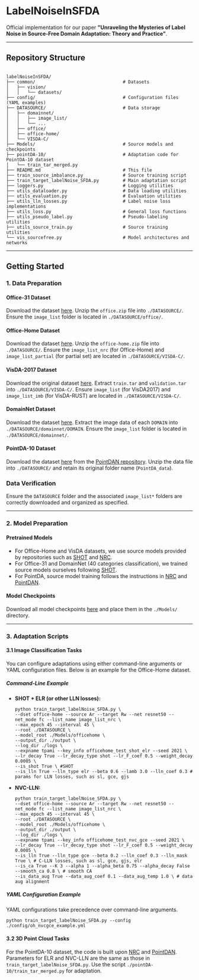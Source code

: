 # LabelNoiseInSFDA

Official implementation for our paper **"Unraveling the Mysteries of Label Noise in Source-Free Domain Adaptation: Theory and Practice"**.

---

## Repository Structure

```shell

labelNoiseInSFDA/
├── common/                                 # Datasets
│   ├── vision/
│   │   └── datasets/
├── config/                                 # Configuration files (YAML examples)
├── DATASOURCE/                             # Data storage
│   ├── domainnet/
│   │   ├── image_list/
│   │   └── ...
│   ├── office/
│   ├── office-home/
│   └── VISDA-C/
├── Models/                                 # Source models and checkpoints
├── pointDA-10/                             # Adaptation code for PointDA-10 dataset
│   └── train_tar_merged.py
├── README.md                               # This file
├── train_source_imbalance.py               # Source training script
├── train_target_labelNoise_SFDA.py         # Main adaptation script
├── loggers.py                              # Logging utilities
├── utils_dataloader.py                     # Data loading utilities
├── utils_evaluation.py                     # Evaluation utilities
├── utils_lln_losses.py                     # Label noise loss implementations
├── utils_loss.py                           # General loss functions
├── utils_pseudo_label.py                   # Pseudo-labeling utilities
├── utils_source_train.py                   # Source training utilities
└── vis_sourcefree.py                       # Model architectures and networks 
```

---

## Getting Started

### 1. Data Preparation

#### Office-31 Dataset
Download the dataset [here](https://drive.google.com/file/d/1dmEhhzoP-dnVOqsV_zDUNRKUy4dKN6Bl/view?usp=sharing). Unzip the `office.zip` file into `./DATASOURCE/`. Ensure the `image_list` folder is located in `./DATASOURCE/office/`.

#### Office-Home Dataset
Download the dataset [here](https://drive.google.com/file/d/1gRSeLmBTKWjSiqe6jRWaNsXTqzDdqKPr/view?usp=sharing). Unzip the `office-home.zip` file into `./DATASOURCE/`. Ensure the `image_list_nrc` (for Office-Home) and `image_list_partial` (for partial set) are located in `./DATASOURCE/VISDA-C/`.

#### VisDA-2017 Dataset
Download the original dataset [here](https://github.com/VisionLearningGroup/taskcv-2017-public/tree/master/classification). Extract `train.tar` and `validation.tar` into `./DATASOURCE/VISDA-C/`. Ensure `image_list` (for VisDA2017) and `image_list_imb` (for VisDA-RUST) are located in `./DATASOURCE/VISDA-C/`.

#### DomainNet Dataset
Download the dataset [here](https://ai.bu.edu/M3SDA/). Extract the image data of each `DOMAIN` into `./DATASOURCE/domainnet/DOMAIN`. Ensure the `image_list` folder is located in `./DATASOURCE/domainnet/`.

#### PointDA-10 Dataset
Download the dataset [here](https://github.com/canqin001/PointDAN/tree/master?tab=readme-ov-file) from the [PointDAN repository](https://github.com/canqin001/PointDAN). Unzip the data file into `./DATASOURCE/` and retain its original folder name (`PointDA_data`).

### Data Verification
Ensure the `DATASOURCE` folder and the associated `image_list*` folders are correctly downloaded and organized as specified.

---

### 2. Model Preparation

#### Pretrained Models
- For Office-Home and VisDA datasets, we use source models provided by repositories such as [SHOT](https://github.com/tim-learn/SHOT) and [NRC](https://github.com/Albert0147/NRC_SFDA).
- For Office-31 and DomainNet (40 categories classification), we trained source models ourselves following [SHOT](https://github.com/tim-learn/SHOT).
- For PointDA, source model training follows the instructions in [NRC](https://github.com/Albert0147/NRC_SFDA) and [PointDAN](https://github.com/canqin001/PointDAN).

#### Model Checkpoints
Download all model checkpoints [here](https://drive.google.com/drive/folders/1SfPPaTu69ef4TAuaNeW6KSd7bMlqyg6l?usp=sharing) and place them in the `./Models/` directory.

---

### 3. Adaptation Scripts

#### 3.1 Image Classification Tasks

You can configure adaptations using either command-line arguments or YAML configuration files. Below is an example for the Office-Home dataset.

##### Command-Line Example

- **SHOT + ELR (or other LLN losses):**
    ```shell
    python train_target_labelNoise_SFDA.py \
    --dset office-home --source Ar --target Rw --net resnet50 --net_mode fc --list_name image_list_nrc \
    --max_epoch 45 --interval 45 \
    --root ./DATASOURCE \
    --model_root ./Models/officehome \
    --output_dir ./output \
    --log_dir ./logs \
    --expname tpami --key_info officehome_test_shot_elr --seed 2021 \
    --lr_decay True --lr_decay_type shot --lr_F_coef 0.5 --weight_decay 0.0005 \
    --is_shot True \ #SHOT
    --is_lln True --lln_type elr --beta 0.6 --lamb 3.0 --lln_coef 0.3 # params for LLN losses, such as sl, gce, gjs
    ```

- **NVC-LLN:**

    ```shell
    python train_target_labelNoise_SFDA.py \
    --dset office-home --source Ar --target Rw --net resnet50 --net_mode fc --list_name image_list_nrc \
    --max_epoch 45 --interval 45 \
    --root ./DATASOURCE \
    --model_root ./Models/officehome \
    --output_dir ./output \
    --log_dir ./logs \
    --expname tpami --key_info officehome_test_nvc_gce --seed 2021 \
    --lr_decay True --lr_decay_type shot --lr_F_coef 0.5 --weight_decay 0.0005 \
    --is_lln True --lln_type gce --beta 0.2 --lln_coef 0.3 --lln_mask True \ # C-LLN losses, such as sl, gce, gjs, elr
    --is_ca True --K 3 --alpha 1 --alpha_beta 0.75 --alpha_decay False --smooth_ca 0.8 \ # smooth CA
    --is_data_aug True --data_aug_coef 0.1 --data_aug_temp 1.0 \ # data aug alignment
    ```

##### YAML Configuration Example

YAML configurations take precedence over command-line arguments.

```shell
python train_target_labelNoise_SFDA.py --config ./config/oh_nvcgce_example.yml
```

#### 3.2 3D Point Cloud Tasks

For the PointDA-10 dataset, the code is built upon [NRC](https://github.com/Albert0147/NRC_SFDA) and [PointDAN](https://github.com/canqin001/PointDAN). Parameters for ELR and NVC-LLN are the same as those in `train_target_labelNoise_SFDA.py`. Use the script `./pointDA-10/train_tar_merged.py` for adaptation.

<!-- ## Acknowledgement and citation -->

